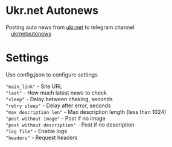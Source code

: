 # Ukr.net Autonews  
  
Posting auto news from <a href="https://www.ukr.net/" target="_blank">ukr.net</a> to telegram channel  
<a href="https://t.me/ukrnetautonews/" target="_blank"><img src="https://web.telegram.org/img/logo_share.png"
  width="14"
  height="14"
  style="float:left;"> ukrnetautonews</a>
  
# Settings  
  
Use config.json to configure settings  
  
<code>"main_link"</code> - Site URL  
<code>"last"</code> - How much latest news to check  
<code>"sleep"</code> - Delay between cheking, seconds  
<code>"retry sleep"</code> - Delay after error, seconds  
<code>"max description len"</code> - Max description length (less than 1024)  
<code>"post without image"</code> - Post if no image  
<code>"post without description"</code> - Post if no description  
<code>"log file"</code> - Enable logs  
<code>"headers"</code> - Request headers  
